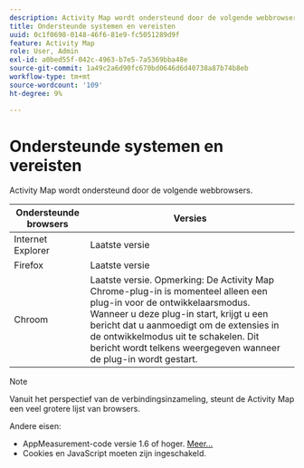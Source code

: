 ```yaml
---
description: Activity Map wordt ondersteund door de volgende webbrowsers.
title: Ondersteunde systemen en vereisten
uuid: 0c1f0698-0148-46f6-81e9-fc5051289d9f
feature: Activity Map
role: User, Admin
exl-id: a0bed55f-042c-4963-b7e5-7a5369bba48e
source-git-commit: 1a49c2a6d90fc670bd0646d6d40738a87b74b8eb
workflow-type: tm+mt
source-wordcount: '109'
ht-degree: 9%

---
```


# Ondersteunde systemen en vereisten

Activity Map wordt ondersteund door de volgende webbrowsers.

| Ondersteunde browsers | Versies |
|--- |--- |
| Internet Explorer | Laatste versie |
| Firefox | Laatste versie |
| Chroom | Laatste versie. Opmerking: De Activity Map Chrome-plug-in is momenteel alleen een plug-in voor de ontwikkelaarsmodus. Wanneer u deze plug-in start, krijgt u een bericht dat u aanmoedigt om de extensies in de ontwikkelmodus uit te schakelen. Dit bericht wordt telkens weergegeven wanneer de plug-in wordt gestart. |

>[!NOTE]
>
>Vanuit het perspectief van de verbindingsinzameling, steunt de Activity Map een veel grotere lijst van browsers.

Andere eisen:

* AppMeasurement-code versie 1.6 of hoger. [Meer...](/help/analyze/activity-map/activitymap-getting-started/activitymap-getting-started-admins/activitymap-enable.md)
* Cookies en JavaScript moeten zijn ingeschakeld.
